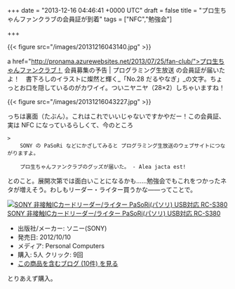 
+++
date = "2013-12-16 04:46:41 +0000 UTC"
draft = false
title = "プロ生ちゃんファンクラブの会員証が到着"
tags = ["NFC","勉強会"]

+++


{{< figure src="/images/20131216043140.jpg"  >}}

a href="http://pronama.azurewebsites.net/2013/07/25/fan-club/">プロ生ちゃんファンクラブ！ 会員募集の予告 | プログラミング生放送</a> の会員証が届いたよ！　書下ろしのイラストに燦然と輝く_「No.28 だるやなぎ」_の文字。ちょっとお口を隠しているのがカワイイ。ついニヤニヤ（28×2）しちゃいますね！

{{< figure src="/images/20131216043227.jpg"  >}}

っちは裏面（たぶん）。これはこれでいいじゃないですかやだー！この会員証、実は NFC になっているらしくて、今のところ

    >
        SONY の PaSoRi などにかざしてみると プログラミング生放送のウェブサイトにつながりますよ。

        プロ生ちゃんファンクラブのグッズが届いた。 - Alea jacta est!
    
とのこと。展開次第では面白いことになるかも……勉強会でもこれをつかったネタが増えそう。わしもリーダー・ライター買うかな――ってことで。<div class="hatena-asin-detail"><a href="http://www.amazon.co.jp/exec/obidos/ASIN/B00948CGAG/bestylesnet-22/"><img src="http://ecx.images-amazon.com/images/I/31WdMkH-JFL._SL160_.jpg" class="hatena-asin-detail-image" alt="SONY 非接触ICカードリーダー/ライター PaSoRi(パソリ) USB対応 RC-S380" title="SONY 非接触ICカードリーダー/ライター PaSoRi(パソリ) USB対応 RC-S380"/></a><div class="hatena-asin-detail-info"><a href="http://www.amazon.co.jp/exec/obidos/ASIN/B00948CGAG/bestylesnet-22/">SONY 非接触ICカードリーダー/ライター PaSoRi(パソリ) USB対応 RC-S380</a><ul><li><span class="hatena-asin-detail-label">出版社/メーカー:</span> ソニー(SONY)</li><li><span class="hatena-asin-detail-label">発売日:</span> 2012/10/10</li><li><span class="hatena-asin-detail-label">メディア:</span> Personal Computers</li><li><span class="hatena-asin-detail-label">購入</span>: 5人 <span class="hatena-asin-detail-label">クリック</span>: 9回</li><li><a href="http://d.hatena.ne.jp/asin/B00948CGAG/bestylesnet-22" target="_blank">この商品を含むブログ (10件) を見る</a></li></ul></div><div class="hatena-asin-detail-foot"></div></div>とりあえず購入。


